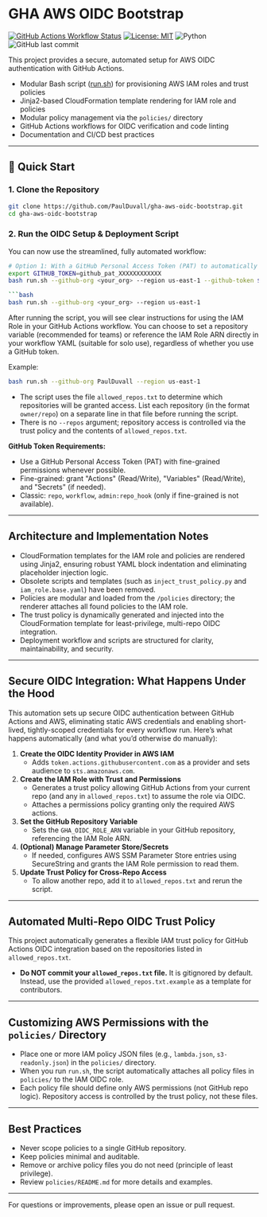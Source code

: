 # GHA AWS OIDC Bootstrap
[![GitHub Actions Workflow Status](https://github.com/PaulDuvall/gha-aws-oidc-bootstrap/actions/workflows/verify_oidc.yml/badge.svg)](https://github.com/PaulDuvall/gha-aws-oidc-bootstrap/actions/workflows/verify_oidc.yml)
[![License: MIT](https://img.shields.io/badge/License-MIT-yellow.svg)](LICENSE)
![Python](https://img.shields.io/badge/python-3.11-blue.svg)
![GitHub last commit](https://img.shields.io/github/last-commit/PaulDuvall/gha-aws-oidc-bootstrap)

This project provides a secure, automated setup for AWS OIDC authentication with GitHub Actions.

- Modular Bash script ([run.sh](run.sh)) for provisioning AWS IAM roles and trust policies
- Jinja2-based CloudFormation template rendering for IAM role and policies
- Modular policy management via the `policies/` directory
- GitHub Actions workflows for OIDC verification and code linting
- Documentation and CI/CD best practices

---

## 🚀 Quick Start

### 1. Clone the Repository

```bash
git clone https://github.com/PaulDuvall/gha-aws-oidc-bootstrap.git
cd gha-aws-oidc-bootstrap
```

### 2. Run the OIDC Setup & Deployment Script

You can now use the streamlined, fully automated workflow:

```bash
# Option 1: With a GitHub Personal Access Token (PAT) to automatically set repo variables
export GITHUB_TOKEN=github_pat_XXXXXXXXXXXX
bash run.sh --github-org <your_org> --region us-east-1 --github-token $GITHUB_TOKEN

```bash
bash run.sh --github-org <your_org> --region us-east-1
```

After running the script, you will see clear instructions for using the IAM Role in your GitHub Actions workflow. You can choose to set a repository variable (recommended for teams) or reference the IAM Role ARN directly in your workflow YAML (suitable for solo use), regardless of whether you use a GitHub token.

Example:

```bash
bash run.sh --github-org PaulDuvall --region us-east-1
```

- The script uses the file `allowed_repos.txt` to determine which repositories will be granted access. List each repository (in the format `owner/repo`) on a separate line in that file before running the script.
- There is no `--repos` argument; repository access is controlled via the trust policy and the contents of `allowed_repos.txt`.

**GitHub Token Requirements:**
- Use a GitHub Personal Access Token (PAT) with fine-grained permissions whenever possible.
- Fine-grained: grant "Actions" (Read/Write), "Variables" (Read/Write), and "Secrets" (if needed).
- Classic: `repo`, `workflow`, `admin:repo_hook` (only if fine-grained is not available).

---

## Architecture and Implementation Notes

- CloudFormation templates for the IAM role and policies are rendered using Jinja2, ensuring robust YAML block indentation and eliminating placeholder injection logic.
- Obsolete scripts and templates (such as `inject_trust_policy.py` and `iam_role.base.yaml`) have been removed.
- Policies are modular and loaded from the `/policies` directory; the renderer attaches all found policies to the IAM role.
- The trust policy is dynamically generated and injected into the CloudFormation template for least-privilege, multi-repo OIDC integration.
- Deployment workflow and scripts are structured for clarity, maintainability, and security.

---

## Secure OIDC Integration: What Happens Under the Hood

This automation sets up secure OIDC authentication between GitHub Actions and AWS, eliminating static AWS credentials and enabling short-lived, tightly-scoped credentials for every workflow run. Here’s what happens automatically (and what you’d otherwise do manually):

1. **Create the OIDC Identity Provider in AWS IAM**
   - Adds `token.actions.githubusercontent.com` as a provider and sets audience to `sts.amazonaws.com`.
2. **Create the IAM Role with Trust and Permissions**
   - Generates a trust policy allowing GitHub Actions from your current repo (and any in `allowed_repos.txt`) to assume the role via OIDC.
   - Attaches a permissions policy granting only the required AWS actions.
3. **Set the GitHub Repository Variable**
   - Sets the `GHA_OIDC_ROLE_ARN` variable in your GitHub repository, referencing the IAM Role ARN.
4. **(Optional) Manage Parameter Store/Secrets**
   - If needed, configures AWS SSM Parameter Store entries using SecureString and grants the IAM Role permission to read them.
5. **Update Trust Policy for Cross-Repo Access**
   - To allow another repo, add it to `allowed_repos.txt` and rerun the script.

---

## Automated Multi-Repo OIDC Trust Policy

This project automatically generates a flexible IAM trust policy for GitHub Actions OIDC integration based on the repositories listed in `allowed_repos.txt`.

- **Do NOT commit your `allowed_repos.txt` file.** It is gitignored by default. Instead, use the provided `allowed_repos.txt.example` as a template for contributors.

---

## Customizing AWS Permissions with the `policies/` Directory

- Place one or more IAM policy JSON files (e.g., `lambda.json`, `s3-readonly.json`) in the `policies/` directory.
- When you run `run.sh`, the script automatically attaches all policy files in `policies/` to the IAM OIDC role.
- Each policy file should define only AWS permissions (not GitHub repo logic). Repository access is controlled by the trust policy, not these files.

---

## Best Practices
- Never scope policies to a single GitHub repository.
- Keep policies minimal and auditable.
- Remove or archive policy files you do not need (principle of least privilege).
- Review `policies/README.md` for more details and examples.

---

For questions or improvements, please open an issue or pull request.
